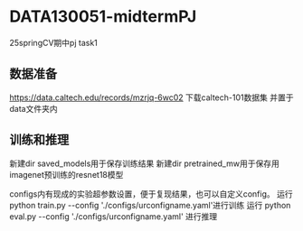 # DATA130051-midtermPJ
25springCV期中pj task1

## 数据准备
https://data.caltech.edu/records/mzrjq-6wc02 下载caltech-101数据集 并置于data文件夹内

## 训练和推理
新建dir saved_models用于保存训练结果
新建dir pretrained_mw用于保存用imagenet预训练的resnet18模型

configs内有现成的实验超参数设置，便于复现结果，也可以自定义config。
运行 python train.py --config './configs/urconfigname.yaml'进行训练
运行 python eval.py --config './configs/urconfigname.yaml' 进行推理
